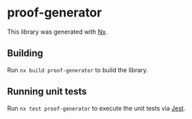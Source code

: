 # proof-generator

This library was generated with [Nx](https://nx.dev).

## Building

Run `nx build proof-generator` to build the library.

## Running unit tests

Run `nx test proof-generator` to execute the unit tests via [Jest](https://jestjs.io).
